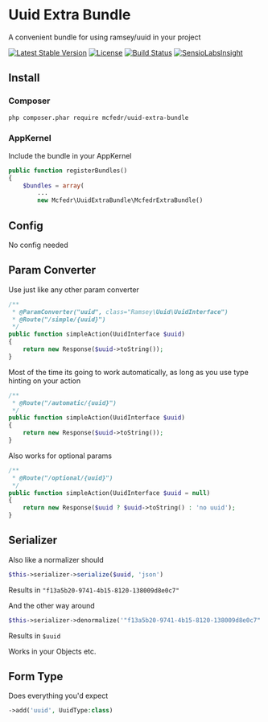# Uuid Extra Bundle

A convenient bundle for using ramsey/uuid in your project

[![Latest Stable Version](https://poser.pugx.org/mcfedr/uuid-extra-bundle/v/stable.png)](https://packagist.org/packages/mcfedr/uuid-extra-bundle)
[![License](https://poser.pugx.org/mcfedr/uuid-extra-bundle/license.png)](https://packagist.org/packages/mcfedr/uuid-extra-bundle)
[![Build Status](https://travis-ci.org/mcfedr/uuid-extra-bundle.svg?branch=master)](https://travis-ci.org/mcfedr/uuid-extra-bundle)
[![SensioLabsInsight](https://insight.sensiolabs.com/projects/97f6fe7c-375f-4ba1-b222-700a81bd3b65/mini.png)](https://insight.sensiolabs.com/projects/97f6fe7c-375f-4ba1-b222-700a81bd3b65)

## Install

### Composer

```bash
php composer.phar require mcfedr/uuid-extra-bundle
```

### AppKernel

Include the bundle in your AppKernel

```php
public function registerBundles()
{
    $bundles = array(
        ...
        new Mcfedr\UuidExtraBundle\McfedrExtraBundle()
```

## Config

No config needed

## Param Converter

Use just like any other param converter

```php
/**
 * @ParamConverter("uuid", class="Ramsey\Uuid\UuidInterface")
 * @Route("/simple/{uuid}")
 */
public function simpleAction(UuidInterface $uuid)
{
    return new Response($uuid->toString());
}
```

Most of the time its going to work automatically, as long as you use type hinting on your action

```php
/**
 * @Route("/automatic/{uuid}")
 */
public function simpleAction(UuidInterface $uuid)
{
    return new Response($uuid->toString());
}
```
    
Also works for optional params

```php
/**
 * @Route("/optional/{uuid}")
 */
public function simpleAction(UuidInterface $uuid = null)
{
    return new Response($uuid ? $uuid->toString() : 'no uuid');
}
```

## Serializer

Also like a normalizer should

```php
$this->serializer->serialize($uuid, 'json')
```

Results in `"f13a5b20-9741-4b15-8120-138009d8e0c7"`

And the other way around

```php
$this->serializer->denormalize('"f13a5b20-9741-4b15-8120-138009d8e0c7"', UuidInterface::class, 'json')
```

Results in `$uuid`

Works in your Objects etc.

## Form Type

Does everything you'd expect

```php
->add('uuid', UuidType:class)
```
